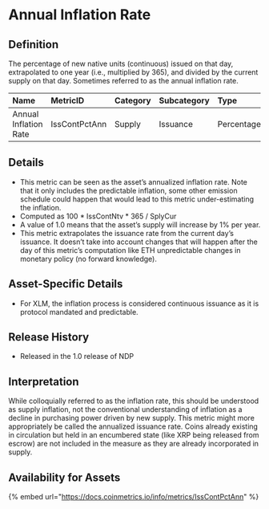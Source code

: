 # Annual Inflation Rate

## Definition

The percentage of new native units \(continuous\) issued on that day, extrapolated to one year \(i.e., multiplied by 365\), and divided by the current supply on that day. Sometimes referred to as the annual inflation rate.

| Name | MetricID | Category | Subcategory | Type | Unit | Interval |
| :--- | :--- | :--- | :--- | :--- | :--- | :--- |
| Annual Inflation Rate | IssContPctAnn | Supply | Issuance | Percentage | Dimensionless | 1 year |

## Details

* This metric can be seen as the asset’s annualized inflation rate. Note that it only includes the predictable inflation, some other emission schedule could happen that would lead to this metric under-estimating the inflation.
* Computed as 100 \* IssContNtv \* 365 / SplyCur
* A value of 1.0 means that the asset’s supply will increase by 1% per year.
* This metric extrapolates the issuance rate from the current day’s issuance. It doesn’t take into account changes that will happen after the day of this metric’s computation like ETH unpredictable changes in monetary policy \(no forward knowledge\).

## Asset-Specific Details

* For XLM, the inflation process is considered continuous issuance as it is protocol mandated and predictable.

## Release History

* Released in the 1.0 release of NDP

## Interpretation

While colloquially referred to as the inflation rate, this should be understood as supply inflation, not the conventional understanding of inflation as a decline in purchasing power driven by new supply. This metric might more appropriately be called the annualized issuance rate. Coins already existing in circulation but held in an encumbered state \(like XRP being released from escrow\) are not included in the measure as they are already incorporated in supply.

## Availability for Assets

{% embed url="https://docs.coinmetrics.io/info/metrics/IssContPctAnn" %}

